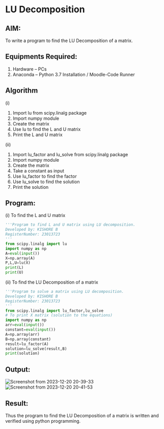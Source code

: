 # LU Decomposition 

## AIM:
To write a program to find the LU Decomposition of a matrix.

## Equipments Required:
1. Hardware – PCs
2. Anaconda – Python 3.7 Installation / Moodle-Code Runner

## Algorithm
(i)
1. Import lu from scipy.linalg package
2. Import numpy module
3. Create the matrix
4. Use lu to find the L and U matrix
5. Print the L and U matrix

(ii)
1. Import lu_factor and lu_solve from scipy.linalg package
2. Import numpy module
3. Create the matrix
4. Take a constant as input
5. Use lu_factor to find the factor
6. Use lu_solve to find the solution
7. Print the solution
## Program:
(i) To find the L and U matrix
```python
'''Program to find L and U matrix using LU decomposition.
Developed by: KISHORE B
RegisterNumber: 23013723
'''
from scipy.linalg import lu
import numpy as np
A=eval(input())
X=np.array(A)
P,L,U=lu(X)
print(L)
print(U)
```
(ii) To find the LU Decomposition of a matrix
```python
'''Program to solve a matrix using LU decomposition.
Developed by: KISHORE B
RegisterNumber: 23013723
'''
from scipy.linalg import lu_factor,lu_solve
# To print X matrix (solution to the equations)
import numpy as np
arr=eval(input())
constant=eval(input())
A=np.array(arr)
B=np.array(constant)
result=lu_factor(A)
solution=lu_solve(result,B)
print(solution)
```

## Output:
![Screenshot from 2023-12-20 20-39-33](https://github.com/codedbykishore/LU-Decomposition/assets/147139122/3d767783-23ca-4125-9bc1-cdb298e72c56)
<br>
![Screenshot from 2023-12-20 20-41-53](https://github.com/codedbykishore/LU-Decomposition/assets/147139122/4b84f78f-a090-4947-b90b-b6172c09ffbd)


## Result:
Thus the program to find the LU Decomposition of a matrix is written and verified using python programming.


